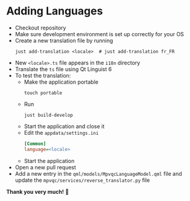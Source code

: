 # Adding Languages

* Checkout repository
* Make sure development environment is set up correctly for your OS
* Create a new translation file by running
  ```shell
  just add-translation <locale>  # just add-translation fr_FR
  ```
* New `<locale>.ts` file appears in the `i18n` directory
* Translate the `ts` file using Qt Linguist 6
* To test the translation:
  * Make the application portable
    ```shell
    touch portable
    ```
  * Run
    ```shell
    just build-develop
    ```
  * Start the application and close it
  * Edit the `appdata/settings.ini`
    ```ini
    [Common]
    language=<locale>
    ```
  * Start the application
* Open a new pull request
* Add a new entry in the `qml/models/MpvqcLanguageModel.qml` file and update the `mpvqc/services/reverse_translator.py` file

**Thank you very much!** 💚
